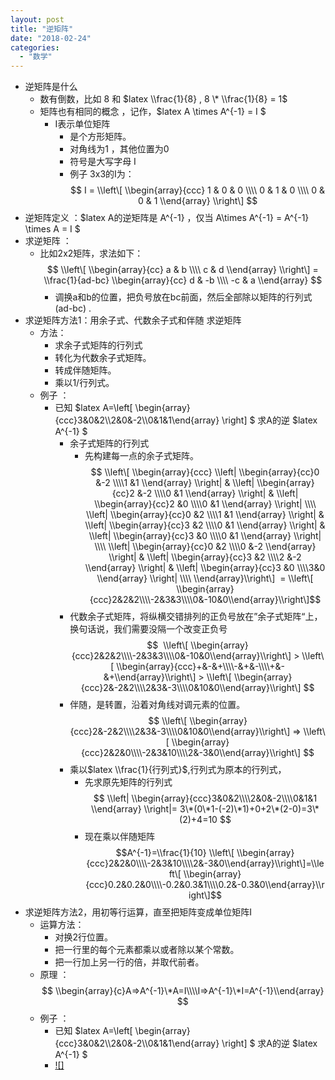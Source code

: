 ```yaml
---
layout: post
title: "逆矩阵"
date: "2018-02-24"
categories: 
  - "数学"
---
```


- 逆矩阵是什么
    - 数有倒数，比如 8 和 $latex \\frac{1}{8} , 8 \* \\frac{1}{8} = 1$
    - 矩阵也有相同的概念 ，记作，$latex A \\times A^{-1} = I $
        - I表示单位矩阵
            - 是个方形矩阵。
            - 对角线为1 ，其他位置为0
            - 符号是大写字母 I
            - 例子 3x3的I为：$$ I = \\left\[ \\begin{array}{ccc} 1 & 0 & 0 \\\\ 0 & 1 & 0 \\\\ 0 & 0 & 1 \\end{array} \\right\] $$
- 逆矩阵定义 ：$latex A的逆矩阵是 A^{-1} ，仅当 A\\times A^{-1} = A^{-1} \\times A = I $
- 求逆矩阵 ：
    - 比如2x2矩阵，求法如下：$$ \\left\[ \\begin{array}{cc} a & b \\\\ c & d \\end{array} \\right\] = \\frac{1}{ad-bc} \\begin{array}{cc} d & -b \\\\ -c & a \\end{array} $$
        - 调换a和b的位置，把负号放在bc前面，然后全部除以矩阵的行列式(ad-bc) .
- 求逆矩阵方法1：用余子式、代数余子式和伴随 求逆矩阵
    - 方法：
        - 求余子式矩阵的行列式
        - 转化为代数余子式矩阵。
        - 转成伴随矩阵。
        - 乘以1/行列式。
    - 例子 ：
        - 已知 $latex A=\\left\[ \\begin{array}{ccc}3&0&2\\\\2&0&-2\\\\0&1&1\\end{array} \\right\] $ 求A的逆 $latex A^{-1} $
            - 余子式矩阵的行列式
                - 先构建每一点的余子式矩阵。$$ \\left\[ \\begin{array}{ccc} \\left| \\begin{array}{cc}0 &-2 \\\\1 &1 \\end{array} \\right| & \\left| \\begin{array}{cc}2 &-2 \\\\0 &1 \\end{array} \\right| & \\left| \\begin{array}{cc}2 &0 \\\\0 &1 \\end{array} \\right| \\\\ \\left| \\begin{array}{cc}0 &2 \\\\1 &1 \\end{array} \\right| & \\left| \\begin{array}{cc}3 &2 \\\\0 &1 \\end{array} \\right| & \\left| \\begin{array}{cc}3 &0 \\\\0 &1 \\end{array} \\right| \\\\ \\left| \\begin{array}{cc}0 &2 \\\\0 &-2 \\end{array} \\right| & \\left| \\begin{array}{cc}3 &2 \\\\2 &-2 \\end{array} \\right| & \\left| \\begin{array}{cc}3 &0 \\\\3&0 \\end{array} \\right| \\\\ \\end{array}\\right\]  = \\left\[ \\begin{array}{ccc}2&2&2\\\\-2&3&3\\\\0&-10&0\\end{array}\\right\]$$
            - 代数余子式矩阵，将纵横交错排列的正负号放在”余子式矩阵“上，换句话说，我们需要没隔一个改变正负号 $$  \\left\[ \\begin{array}{ccc}2&2&2\\\\-2&3&3\\\\0&-10&0\\end{array}\\right\] > \\left\[ \\begin{array}{ccc}+&-&+\\\\-&+&-\\\\+&-&+\\end{array}\\right\] > \\left\[ \\begin{array}{ccc}2&-2&2\\\\2&3&-3\\\\0&10&0\\end{array}\\right\] $$
            - 伴随，是转置，沿着对角线对调元素的位置。$$ \\left\[ \\begin{array}{ccc}2&-2&2\\\\2&3&-3\\\\0&10&0\\end{array}\\right\] => \\left\[ \\begin{array}{ccc}2&2&0\\\\-2&3&10\\\\2&-3&0\\end{array}\\right\] $$
            - 乘以$latex \\frac{1}{行列式}$,行列式为原本的行列式，
                - 先求原先矩阵的行列式 $$ \\left| \\begin{array}{ccc}3&0&2\\\\2&0&-2\\\\0&1&1 \\end{array} \\right|= 3\*(0\*1-(-2)\*1)+0+2\*(2-0)=3\*(2)+4=10 $$
                - 现在乘以伴随矩阵 $$A^{-1}=\\frac{1}{10} \\left\[ \\begin{array}{ccc}2&2&0\\\\-2&3&10\\\\2&-3&0\\end{array}\\right\]=\\left\[ \\begin{array}{ccc}0.2&0.2&0\\\\-0.2&0.3&1\\\\0.2&-0.3&0\\end{array}\\right\]$$
- 求逆矩阵方法2，用初等行运算，直至把矩阵变成单位矩阵I
    - 运算方法：
        - 对换2行位置。
        - 把一行里的每个元素都乘以或者除以某个常数。
        - 把一行加上另一行的倍，并取代前者。
    - 原理 ： $$ \\begin{array}{c}A=>A^{-1}\*A=I\\\\I=>A^{-1}\*I=A^{-1}\\end{array} $$
    - 例子 ：
        - 已知 $latex A=\\left\[ \\begin{array}{ccc}3&0&2\\\\2&0&-2\\\\0&1&1\\end{array} \\right\] $ 求A的逆 $latex A^{-1} $
        - [![]](http://127.0.0.1/wp-content/uploads/2018/02/CBJMUW_UIX_OOO0PS19.png)
